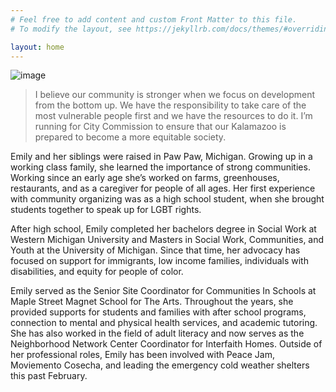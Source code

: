```yaml
---
# Feel free to add content and custom Front Matter to this file.
# To modify the layout, see https://jekyllrb.com/docs/themes/#overriding-theme-defaults

layout: home
---
```


![image]({{site.url}}/assets/TableSitLogo.jpg)

>I believe our community is stronger when we focus on development from the bottom up. We have the responsibility to take care of the most vulnerable people first and we have the resources to do it. I’m running for City Commission to ensure that our Kalamazoo is prepared to become a more equitable society. 


E​mily and her siblings were raised in Paw Paw, Michigan. Growing up in a working class family, she learned the importance of strong communities. Working since an early age she’s worked on farms, greenhouses, restaurants, and as a caregiver for people of all ages. Her first experience with community organizing was as a high school student, when she brought students together to speak up for LGBT rights. 

After high school, Emily completed her bachelors degree in Social Work at Western Michigan University and Masters in Social Work, Communities, and Youth at the University of Michigan. Since that time, her advocacy has focused on support for immigrants, low income families, individuals with disabilities, and equity for people of color. 

Emily served as the Senior Site Coordinator for Communities In Schools at Maple Street Magnet School for The Arts. Throughout the years, she provided supports for students and families with after school programs, connection to mental and physical health services, and academic tutoring. She has also worked in the field of adult literacy and now serves as the Neighborhood Network Center Coordinator for Interfaith Homes. Outside of her professional roles, Emily has been involved with Peace Jam, Moviemento Cosecha, and leading the emergency cold weather shelters this past February. 
